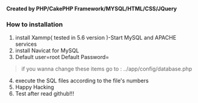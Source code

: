 #### Created by PHP/CakePHP Framework/MYSQL/HTML/CSS/JQuery

### How to installation
1. install Xammp( tested in 5.6 version )-Start MySQL and APACHE services
2. install Navicat for MySQL
3. Default user=root Default Password=       
> if you wanna change these items go to : ../app/config/database.php
4. execute the SQL files according to the file's numbers
5. Happy Hacking
6. Test after read github!!!